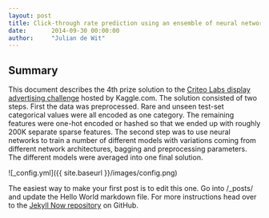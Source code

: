 ```yaml
---
layout: post
title: Click-through rate prediction using an ensemble of neural networks
date:       2014-09-30 00:00:00
author:     "Julian de Wit"
---
```


## Summary
This document describes the 4th prize solution to the [Criteo Labs display advertising challenge](https://www.kaggle.com/c/criteo-display-ad-challenge) hosted by Kaggle.com. The solution consisted of two steps. First the data was preprocessed. Rare and unseen test-set categorical values were all encoded as one category.  The remaining features were one-hot encoded or hashed so that we ended up with roughly 200K separate sparse features. The second step was to use neural networks to train a number of different models with variations coming from different network architectures, bagging and preprocessing parameters. The different models were averaged into one final solution.

![_config.yml]({{ site.baseurl }}/images/config.png)

The easiest way to make your first post is to edit this one. Go into /_posts/ and update the Hello World markdown file. For more instructions head over to the [Jekyll Now repository](https://github.com/barryclark/jekyll-now) on GitHub.
